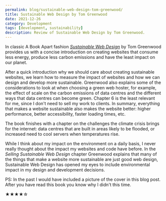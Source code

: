```yaml
---
permalink: blog/sustainable-web-design-tom-greenwood/
title: Sustainable Web Design by Tom Greenwood
date: 2021-12-26
category: Development
tags: [development, sustainability]
description: Review of Sustainable Web Design by Tom Greenwood.
---
```


In classic A Book Apart fashion [_Sustainable Web Design_](https://abookapart.com/products/sustainable-web-design) by Tom Greenwood provides us with a concise introduction on creating websites that consume less energy, produce less carbon emissions and have the least impact on our planet.

After a quick introduction why we should care about creating sustainable websites, we learn how to measure the impact of websites and how we can design and develop more sustainable. Greenwood also explains some of the considerations to look at when choosing a green web hoster, for example, the effect of scale on the carbon emissions of data centres and the different ways that data centres can become green. Chapter 6 is the least relevant for me, since I don't need to sell my work to clients. In summary, everything that makes a website sustainable also makes the website better: higher performance, better accessibility, faster loading times, etc.

The book finishes with a chapter on the challenges the climate crisis brings for the internet: data centres that are built in areas likely to be flooded, or increased need to cool servers when temperatures rise.

While I think about my impact on the environment on a daily basis, I never really thought about the impact my websites and code have before. In the _Selling Sustainable Web Design_ chapter Greenwood explains that many of the things that make a website more sustainable are just good web design, Sustainable Web Design has opened my eyes to include environmental impact in my design and development decisions.

PS: In the past I would have included a picture of the cover in this blog post. After you have read this book you know why I didn't this time.

★★★★☆
